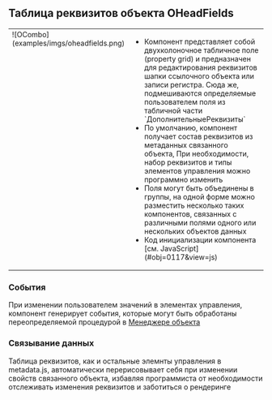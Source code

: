 ## Таблица реквизитов объекта OHeadFields
<table><tr valign="top">
<td>![OCombo](examples/imgs/oheadfields.png)</td><td><ul><li>Компонент представляет собой двухколоночное табличное поле (property grid) и предназначен для редактирования реквизитов шапки ссылочного объекта или записи регистра. Сюда же, подмешиваются определяемые пользователем поля из табличной части `ДополнительныеРеквизиты`</li>
			<li>По умолчанию, компонент получает состав реквизитов из метаданных связанного объекта, При необходимости, набор реквизитов и типы элементов управления можно программно изменить</li>
			<li>Поля могут быть объединены в группы, на одной форме можно разместить несколько таких компонентов, связанных с различными полями одного или нескольких объектов данных</li>
			<li>Код инициализации компонента [см. JavaScript](#obj=0117&view=js)</li>
			</ul>
		</td>       
    </tr>
</table>

### События
При изменении пользователем значений в элементах управления, компонент генерирует события, которые могут быть обработаны переопределяемой процедурой в [Менеджере объекта](http://www.oknosoft.ru/upzp/apidocs/classes/DocManager.html)
### Связывание данных
Таблица реквизитов, как и остальные элемнты управления в metadata.js, автоматически перерисовывает себя при изменении свойств связанного объекта, избавляя программиста от необходимости отслеживать изменения реквизитов и заботиться о рендеринге